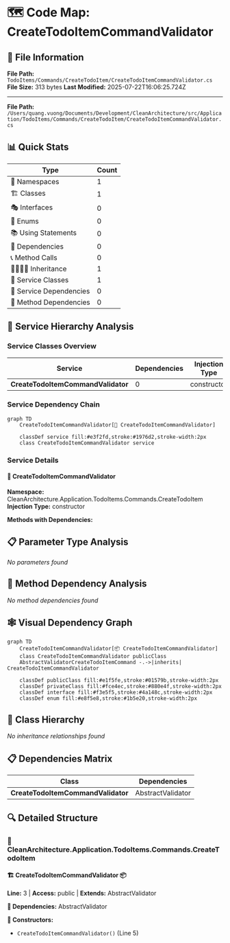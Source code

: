 # 🗺️ Code Map: CreateTodoItemCommandValidator

## 📁 File Information

**File Path:** `TodoItems/Commands/CreateTodoItem/CreateTodoItemCommandValidator.cs`
**File Size:** 313 bytes
**Last Modified:** 2025-07-22T16:06:25.724Z

---


**File Path:** `/Users/quang.vuong/Documents/Development/CleanArchitecture/src/Application/TodoItems/Commands/CreateTodoItem/CreateTodoItemCommandValidator.cs`

## 📊 Quick Stats

| Type | Count |
|------|-------|
| 📁 Namespaces | 1 |
| 🏗️ Classes | 1 |
| 🎭 Interfaces | 0 |
| 📝 Enums | 0 |
| 📚 Using Statements | 0 |
| 🔗 Dependencies | 0 |
| 📞 Method Calls | 0 |
| 👨‍👩‍👧‍👦 Inheritance | 1 |
| 🔧 Service Classes | 1 |
| 💉 Service Dependencies | 0 |
| 🎯 Method Dependencies | 0 |

## 🔧 Service Hierarchy Analysis

### Service Classes Overview

| Service | Dependencies | Injection Type | Methods |
|---------|--------------|----------------|---------|
| **CreateTodoItemCommandValidator** | 0 | constructor | 1 |

### Service Dependency Chain

```mermaid
graph TD
    CreateTodoItemCommandValidator[🔧 CreateTodoItemCommandValidator]

    classDef service fill:#e3f2fd,stroke:#1976d2,stroke-width:2px
    class CreateTodoItemCommandValidator service
```

### Service Details

#### 🔧 CreateTodoItemCommandValidator

**Namespace:** CleanArchitecture.Application.TodoItems.Commands.CreateTodoItem
**Injection Type:** constructor

**Methods with Dependencies:**

## 📋 Parameter Type Analysis

*No parameters found*

## 🎯 Method Dependency Analysis

*No method dependencies found*

## 🕸️ Visual Dependency Graph

```mermaid
graph TD
    CreateTodoItemCommandValidator[📦 CreateTodoItemCommandValidator]
    class CreateTodoItemCommandValidator publicClass
    AbstractValidatorCreateTodoItemCommand -.->|inherits| CreateTodoItemCommandValidator

    classDef publicClass fill:#e1f5fe,stroke:#01579b,stroke-width:2px
    classDef privateClass fill:#fce4ec,stroke:#880e4f,stroke-width:2px
    classDef interface fill:#f3e5f5,stroke:#4a148c,stroke-width:2px
    classDef enum fill:#e8f5e8,stroke:#1b5e20,stroke-width:2px
```

## 🌳 Class Hierarchy

*No inheritance relationships found*

## 📋 Dependencies Matrix

| Class | Dependencies |
|-------|---------------|
| **CreateTodoItemCommandValidator** | AbstractValidator<CreateTodoItemCommand> |

## 🔍 Detailed Structure

### 📁 CleanArchitecture.Application.TodoItems.Commands.CreateTodoItem

#### 🏗️ CreateTodoItemCommandValidator 📦

**Line:** 3 | **Access:** public | **Extends:** AbstractValidator<CreateTodoItemCommand>

**🔗 Dependencies:** AbstractValidator<CreateTodoItemCommand>

**🔧 Constructors:**
- `CreateTodoItemCommandValidator()` (Line 5)

